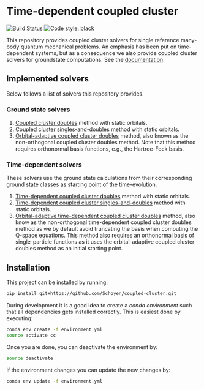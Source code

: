 # Time-dependent coupled cluster

[![Build Status](https://travis-ci.com/Schoyen/coupled-cluster.svg?token=MvgH7xLNL8iVfczJpp8Q&branch=master)](https://travis-ci.com/Schoyen/coupled-cluster)
[![Code style: black](https://img.shields.io/badge/code%20style-black-000000.svg)](https://github.com/ambv/black)


This repository provides coupled cluster solvers for single reference many-body quantum mechanical problems. An emphasis has been put on time-dependent systems, but as a consequence we also provide coupled cluster solvers for groundstate computations. See the [documentation](https://schoyen.github.io/coupled-cluster/).

## Implemented solvers
Below follows a list of solvers this repository provides.

### Ground state solvers
1. [Coupled cluster doubles](https://github.com/Schoyen/coupled-cluster/blob/master/coupled_cluster/ccd/ccd.py) method with static orbitals.
2. [Coupled cluster singles-and-doubles](https://github.com/Schoyen/coupled-cluster/blob/master/coupled_cluster/ccsd/ccsd.py) method with static orbitals.
3. [Orbital-adaptive coupled cluster doubles](https://github.com/Schoyen/coupled-cluster/blob/master/coupled_cluster/ccd/oaccd.py) method, also known as the non-orthogonal coupled cluster doubles method. Note that this method requires orthonormal basis functions, e.g., the Hartree-Fock basis.

### Time-dependent solvers
These solvers use the ground state calculations from their corresponding ground state classes as starting point of the time-evolution.
1. [Time-dependent coupled cluster doubles](https://github.com/Schoyen/coupled-cluster/blob/master/coupled_cluster/ccd/tdccd.py) method with static orbitals.
2. [Time-dependent coupled cluster singles-and-doubles](https://github.com/Schoyen/coupled-cluster/blob/master/coupled_cluster/ccsd/tdccsd.py) method with static orbitals.
3. [Orbital-adaptive time-dependent coupled cluster doubles](https://github.com/Schoyen/coupled-cluster/blob/master/coupled_cluster/ccd/oatdccd.py) method, also know as the non-orthogonal time-dependent coupled cluster doubles method as we by default avoid truncating the basis when computing the Q-space equations. This method also requires an orthonormal basis of single-particle functions as it uses the orbital-adaptive coupled cluster doubles method as an initial starting point.

## Installation
This project can be installed by running:

```bash
pip install git+https://github.com/Schoyen/coupled-cluster.git
```

During development it is a good idea to create a _conda environment_ such that all dependencies gets installed correctly. This is easiest done by executing:

```bash
conda env create -f environment.yml
source activate cc
```

Once you are done, you can deactivate the environment by:

```bash
source deactivate
```

If the environment changes you can update the new changes by:

```bash
conda env update -f environment.yml
```
